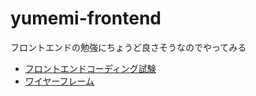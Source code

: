 # yumemi-frontend

フロントエンドの勉強にちょうど良さそうなのでやってみる

* [フロントエンドコーディング試験](https://notion.yumemi.co.jp/0e9ef27b55704d7882aab55cc86c999d)
* [ワイヤーフレーム](https://yumemi.notion.site/7646721865fa47e7b2c9b2a52c8c40ac)
